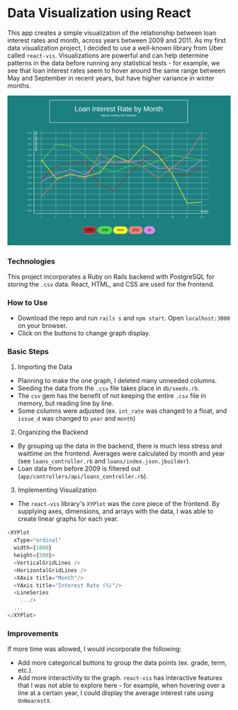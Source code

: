 # Data Visualization using React

This app creates a simple visualization of the relationship between loan interest rates and month, across years between 2009 and 2011. As my first data visualization project, I decided to use a well-known library from Uber called `react-vis`. Visualizations are powerful and can help determine patterns in the data before running any statistical tests - for example, we see that loan interest rates seem to hover around the same range between May and September in recent years, but have higher variance in winter months.

![img](app/assets/images/loan-vis2.png)

### Technologies
This project incorporates a Ruby on Rails backend with PostgreSQL for storing the `.csv` data. React, HTML, and CSS are used for the frontend.

### How to Use
* Download the repo and run `rails s` and `npm start`. Open `localhost:3000` on your browser.
* Click on the buttons to change graph display.

### Basic Steps
1. Importing the Data

  * Planning to make the one graph, I deleted many unneeded columns.
  * Seeding the data from the `.csv` file takes place in `db/seeds.rb`.
  * The `csv` gem has the benefit of not keeping the entire `.csv` file in memory, but reading line by line.
  * Some columns were adjusted (ex. `int_rate` was changed to a float, and `issue_d` was changed to `year` and `month`)

2. Organizing the Backend

  * By grouping up the data in the backend, there is much less stress and waittime on the frontend. Averages were calculated by month and year (see `loans_controller.rb` and `loans/index.json.jbuilder`).
  * Loan data from before 2009 is filtered out (`app/controllers/api/loans_controller.rb`).

3. Implementing Visualization

  * The `react-vis` library's `XYPlot` was the core piece of the frontend. By supplying axes, dimensions, and arrays with the data, I was able to create linear graphs for each year.
  ```javascript
  <XYPlot
    xType="ordinal"
    width={1000}
    height={500}>
    <VerticalGridLines />
    <HorizontalGridLines />
    <XAxis title="Month"/>
    <YAxis title="Interest Rate (%)"/>
    <LineSeries
      .../>
    ...
  </XYPlot>
  ```

### Improvements
If more time was allowed, I would incorporate the following:
* Add more categorical buttons to group the data points (ex. grade, term, etc.).
* Add more interactivity to the graph. `react-vis` has interactive features that I was not able to explore here - for example, when hovering over a line at a certain year, I could display the average interest rate using `OnNearestX`.
